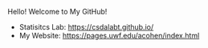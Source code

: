 Hello! Welcome to My GitHub!

- Statisitcs Lab: https://csdalabt.github.io/
- My Website: https://pages.uwf.edu/acohen/index.html
